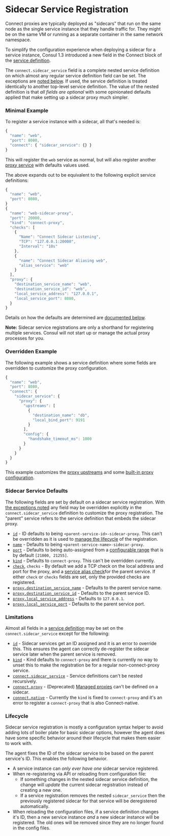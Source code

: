 # Sidecar Service Registration

Connect proxies are typically deployed as "sidecars" that run on the same node as the single service instance that they handle traffic for. They might be on the same VM or running as a separate container in the same network namespace.

To simplify the configuration experience when deploying a sidecar for a service instance, Consul 1.3 introduced a new field in the Connect block of the [service definition](https://www.consul.io/docs/agent/services.html).

The `connect.sidecar_service` field is a complete nested service definition on which almost any regular service definition field can be set. The exceptions are [noted below](https://www.consul.io/docs/connect/proxies/sidecar-service.html#limitations). If used, the service definition is treated identically to another top-level service definition. The value of the nested definition is that _all fields are optional_ with some opinionated defaults applied that make setting up a sidecar proxy much simpler.

### Minimal Example <a id="minimal-example"></a>

To register a service instance with a sidecar, all that's needed is:

```javascript
{
  "name": "web",
  "port": 8080,
  "connect": { "sidecar_service": {} }
}
```

This will register the `web` service as normal, but will also register another [proxy service](https://www.consul.io/docs/connect/proxies.html) with defaults values used.

The above expands out to be equivalent to the following explicit service definitions:

```javascript
{
  "name": "web",
  "port": 8080,
}
{
  "name": "web-sidecar-proxy",
  "port": 20000,
  "kind": "connect-proxy",
  "checks": [
    {
      "Name": "Connect Sidecar Listening",
      "TCP": "127.0.0.1:20000",
      "Interval": "10s"
    },
    {
      "name": "Connect Sidecar Aliasing web",
      "alias_service": "web"
    }
  ],
  "proxy": {
    "destination_service_name": "web",
    "destination_service_id": "web",
    "local_service_address": "127.0.0.1",
    "local_service_port": 8080,
  }
}
```

Details on how the defaults are determined are [documented below](https://www.consul.io/docs/connect/proxies/sidecar-service.html#sidecar-service-defaults).

**Note:** Sidecar service registrations are only a shorthand for registering multiple services. Consul will not start up or manage the actual proxy processes for you.

### Overridden Example <a id="overridden-example"></a>

The following example shows a service definition where some fields are overridden to customize the proxy configuration.

```javascript
{
  "name": "web",
  "port": 8080,
  "connect": {
    "sidecar_service": {
      "proxy": {
        "upstreams": [
          {
            "destination_name": "db",
            "local_bind_port": 9191
          }
        ],
        "config": {
          "handshake_timeout_ms": 1000
        }
      }
    }
  }
}
```

This example customizes the [proxy upstreams](https://www.consul.io/docs/connect/proxies.html#upstream-configuration-reference) and some [built-in proxy configuration](https://www.consul.io/docs/connect/configuration.html#built-in-proxy-options).

### Sidecar Service Defaults <a id="sidecar-service-defaults"></a>

The following fields are set by default on a sidecar service registration. With [the exceptions noted](https://www.consul.io/docs/connect/proxies/sidecar-service.html#limitations) any field may be overridden explicitly in the `connect.sidecar_service` definition to customize the proxy registration. The "parent" service refers to the service definition that embeds the sidecar proxy.

* [`id`](https://www.consul.io/docs/connect/proxies/sidecar-service.html#id) - ID defaults to being `<parent-service-id>-sidecar-proxy`. This can't be overridden as it is used to [manage the lifecycle](https://www.consul.io/docs/connect/proxies/sidecar-service.html#lifecycle) of the registration.
* [`name`](https://www.consul.io/docs/connect/proxies/sidecar-service.html#name) - Defaults to being `<parent-service-name>-sidecar-proxy`.
* [`port`](https://www.consul.io/docs/connect/proxies/sidecar-service.html#port) - Defaults to being auto-assigned from a [configurable range](https://www.consul.io/docs/agent/options.html#sidecar_min_port) that is by default `[21000, 21255]`.
* [`kind`](https://www.consul.io/docs/connect/proxies/sidecar-service.html#kind) - Defaults to `connect-proxy`. This can't be overridden currently.
* [`check`](https://www.consul.io/docs/connect/proxies/sidecar-service.html#check), `checks` - By default we add a TCP check on the local address and port for the proxy, and a [service alias check](https://www.consul.io/docs/agent/checks.html#alias)for the parent service. If either `check` or `checks` fields are set, only the provided checks are registered.
* [`proxy.destination_service_name`](https://www.consul.io/docs/connect/proxies/sidecar-service.html#proxy-destination_service_name) - Defaults to the parent service name.
* [`proxy.destination_service_id`](https://www.consul.io/docs/connect/proxies/sidecar-service.html#proxy-destination_service_id) - Defaults to the parent service ID.
* [`proxy.local_service_address`](https://www.consul.io/docs/connect/proxies/sidecar-service.html#proxy-local_service_address) - Defaults to `127.0.0.1`.
* [`proxy.local_service_port`](https://www.consul.io/docs/connect/proxies/sidecar-service.html#proxy-local_service_port) - Defaults to the parent service port.

### Limitations <a id="limitations"></a>

Almost all fields in a [service definition](https://www.consul.io/docs/agent/services.html) may be set on the `connect.sidecar_service` except for the following:

* [`id`](https://www.consul.io/docs/connect/proxies/sidecar-service.html#id-1) - Sidecar services get an ID assigned and it is an error to override this. This ensures the agent can correctly de-register the sidecar service later when the parent service is removed.
* [`kind`](https://www.consul.io/docs/connect/proxies/sidecar-service.html#kind-1) - Kind defaults to `connect-proxy` and there is currently no way to unset this to make the registration be for a regular non-connect-proxy service.
* [`connect.sidecar_service`](https://www.consul.io/docs/connect/proxies/sidecar-service.html#connect-sidecar_service) - Service definitions can't be nested recursively.
* [`connect.proxy`](https://www.consul.io/docs/connect/proxies/sidecar-service.html#connect-proxy) - \(Deprecated\) [Managed proxies](https://www.consul.io/docs/connect/proxies/managed-deprecated.html) can't be defined on a sidecar.
* [`connect.native`](https://www.consul.io/docs/connect/proxies/sidecar-service.html#connect-native) - Currently the `kind` is fixed to `connect-proxy` and it's an error to register a `connect-proxy` that is also Connect-native.

### Lifecycle <a id="lifecycle"></a>

Sidecar service registration is mostly a configuration syntax helper to avoid adding lots of boiler plate for basic sidecar options, however the agent does have some specific behavior around their lifecycle that makes them easier to work with.

The agent fixes the ID of the sidecar service to be based on the parent service's ID. This enables the following behavior.

* A service instance can _only ever have one_ sidecar service registered.
* When re-registering via API or reloading from configuration file:
  * If something changes in the nested sidecar service definition, the change will _update_ the current sidecar registration instead of creating a new one.
  * If a service registration removes the nested `sidecar_service` then the previously registered sidecar for that service will be deregistered automatically.
* When reloading the configuration files, if a service definition changes it's ID, then a new service instance _and_ a new sidecar instance will be registered. The old ones will be removed since they are no longer found in the config files.

